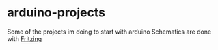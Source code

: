 # arduino-projects
Some of the projects im doing to start with arduino
Schematics are done with [Fritzing](http://fritzing.org/home/)
